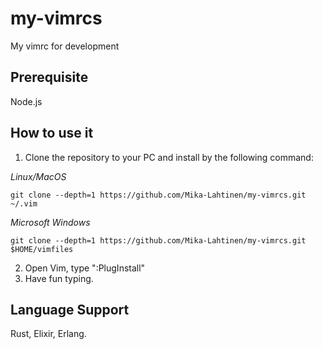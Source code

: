# my-vimrcs
My vimrc for development

## Prerequisite
Node.js

## How to use it
1. Clone the repository to your PC and install by the following command:

*Linux/MacOS*
```
git clone --depth=1 https://github.com/Mika-Lahtinen/my-vimrcs.git ~/.vim
```

*Microsoft Windows*
```
git clone --depth=1 https://github.com/Mika-Lahtinen/my-vimrcs.git $HOME/vimfiles
```

2. Open Vim, type ":PlugInstall"
3. Have fun typing.

## Language Support
Rust, Elixir, Erlang.
